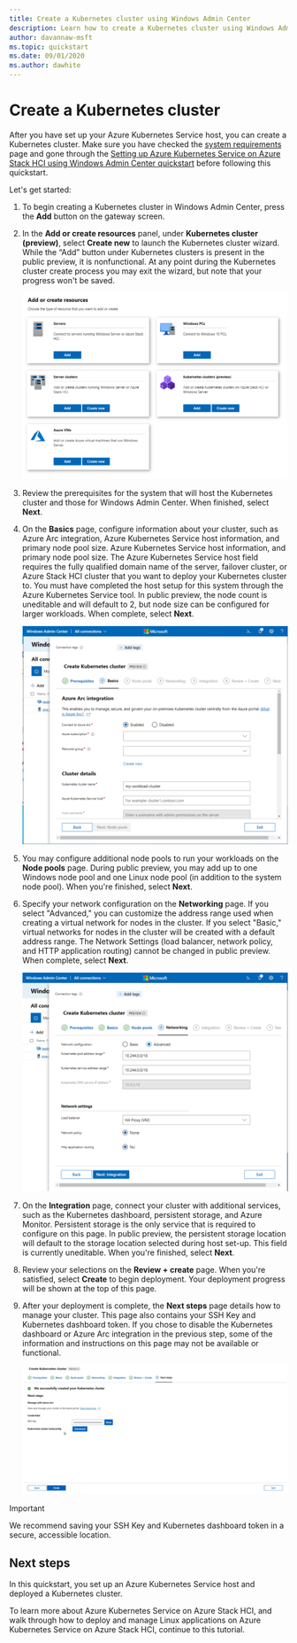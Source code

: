 ```yaml
---
title: Create a Kubernetes cluster using Windows Admin Center
description: Learn how to create a Kubernetes cluster using Windows Admin Center
author: davannaw-msft
ms.topic: quickstart
ms.date: 09/01/2020
ms.author: dawhite
---
```


# Create a Kubernetes cluster
After you have set up your Azure Kubernetes Service host, you can create a Kubernetes cluster. Make sure you have checked the [system requirements](.\system-requirements.md) page and gone through the [Setting up Azure Kubernetes Service on Azure Stack HCI using Windows Admin Center quickstart](.\quickstart-setup-wac.md) before following this quickstart. 

Let's get started: 
1. To begin creating a Kubernetes cluster in Windows Admin Center, press the **Add** button on the gateway screen.
2. In the **Add or create resources** panel, under **Kubernetes cluster (preview)**, select **Create new** to launch the Kubernetes cluster wizard. While the “Add” button under Kubernetes clusters is present in the public preview, it is nonfunctional. At any point during the Kubernetes cluster create process you may exit the wizard, but note that your progress won't be saved. 

    ![Illustrates the "Add or create resources" blade in Windows Admin Center, which now includes the new tile for Kubernetes clusters.](./media/wac-add-connection.png)

3. Review the prerequisites for the system that will host the Kubernetes cluster and those for Windows Admin Center. When finished, select **Next**. 
4. On the **Basics** page, configure information about your cluster, such as Azure Arc integration, Azure Kubernetes Service host information, and primary node pool size.  Azure Kubernetes Service host information, and primary node pool size. The Azure Kubernetes Service host field requires the fully qualified domain name of the server, failover cluster, or Azure Stack HCI cluster that you want to deploy your Kubernetes cluster to. You must have completed the host setup for this system through the Azure Kubernetes Service tool. In public preview, the node count is uneditable and will default to 2, but node size can be configured for larger workloads. When complete, select **Next**.

    ![Illustrates the Basics page of the Kubernetes cluster wizard.](.\media\basics.png)

5. You may configure additional node pools to run your workloads on the **Node pools** page. During public preview, you may add up to one Windows node pool and one Linux node pool (in addition to the system node pool). When you're finished, select **Next**.
6. Specify your network configuration on the **Networking** page. If you select "Advanced," you can customize the address range used when creating a virtual network for nodes in the cluster. If you select "Basic," virtual networks for nodes in the cluster will be created with a default address range. The Network Settings (load balancer, network policy, and HTTP application routing) cannot be changed in public preview. When complete, select **Next**.

    ![Illustrates the Networking page of the Kubernetes cluster wizard.](.\media\networking.png)

7. On the **Integration** page, connect your cluster with additional services, such as the Kubernetes dashboard, persistent storage, and Azure Monitor. Persistent storage is the only service that is required to configure on this page. In public preview, the persistent storage location will default to the storage location selected during host set-up. This field is currently uneditable. When you're finished, select **Next**.
8. Review your selections on the **Review + create** page. When you're satisfied, select **Create** to begin deployment. Your deployment progress will be shown at the top of this page. 
9. After your deployment is complete, the **Next steps** page details how to manage your cluster. This page also contains your SSH Key and Kubernetes dashboard token. If you chose to disable the Kubernetes dashboard or Azure Arc integration in the previous step, some of the information and instructions on this page may not be available or functional.

    ![Illustrates the Next steps page of the Kubernetes cluster wizard.](.\media\next-steps.png)

> [!IMPORTANT] 
> We recommend saving your SSH Key and Kubernetes dashboard token in a secure, accessible location.

## Next steps
In this quickstart, you set up an Azure Kubernetes Service host and deployed a Kubernetes cluster. 

To learn more about Azure Kubernetes Service on Azure Stack HCI, and walk through how to deploy and manage Linux applications on Azure Kubernetes Service on Azure Stack HCI, continue to this tutorial.
